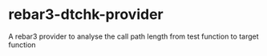 # rebar3-dtchk-provider
A rebar3 provider to analyse the call path length from test function to target function
